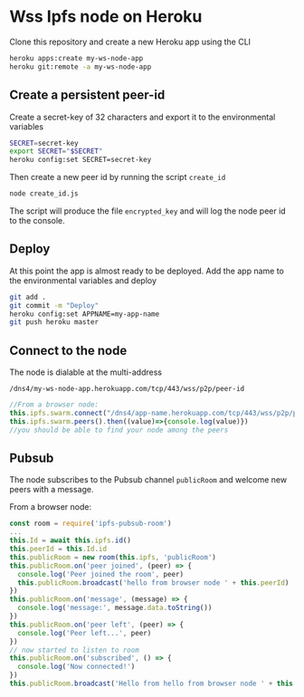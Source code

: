 # Wss Ipfs node on Heroku

Clone this repository and create a new Heroku app using the CLI

```bash
heroku apps:create my-ws-node-app
heroku git:remote -a my-ws-node-app
```

## Create a persistent peer-id 

Create a secret-key of 32 characters and export it to the environmental variables

```bash
SECRET=secret-key
export SECRET="$SECRET"
heroku config:set SECRET=secret-key
```

Then create a new peer id by running the script `create_id`

```bash
node create_id.js
```

The script will produce the file `encrypted_key` and will log the node peer id to the console.  

## Deploy

At this point the app is almost ready to be deployed. Add the app name to the environmental variables and deploy

```bash
git add . 
git commit -m "Deploy"
heroku config:set APPNAME=my-app-name
git push heroku master
```

## Connect to the node

The node is dialable at the multi-address 

`/dns4/my-ws-node-app.herokuapp.com/tcp/443/wss/p2p/peer-id`

```javascript
//From a browser node:
this.ipfs.swarm.connect("/dns4/app-name.herokuapp.com/tcp/443/wss/p2p/peer-id")
this.ipfs.swarm.peers().then((value)=>{console.log(value)}) 
//you should be able to find your node among the peers 
```

## Pubsub 

The node subscribes to the Pubsub channel `publicRoom` and welcome new peers with a message. 

From a browser node:

```js
const room = require('ipfs-pubsub-room')
...
this.Id = await this.ipfs.id()
this.peerId = this.Id.id
this.publicRoom = new room(this.ipfs, 'publicRoom')
this.publicRoom.on('peer joined', (peer) => {
  console.log('Peer joined the room', peer)
  this.publicRoom.broadcast('hello from browser node ' + this.peerId)
})
this.publicRoom.on('message', (message) => {
  console.log('message:', message.data.toString())
})
this.publicRoom.on('peer left', (peer) => {
  console.log('Peer left...', peer)
})
// now started to listen to room
this.publicRoom.on('subscribed', () => {
  console.log('Now connected!')
})
this.publicRoom.broadcast('Hello from hello from browser node ' + this.peerId)
```
